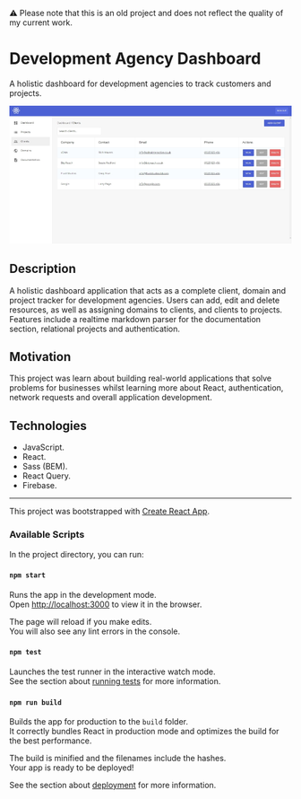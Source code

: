 ⚠️ Please note that this is an old project and does not reflect the quality of my current work.

# Development Agency Dashboard

A holistic dashboard for development agencies to track customers and projects.

![# Tracker](documentation/tracker.jpg)

## Description

A holistic dashboard application that acts as a complete client, domain and project tracker for development agencies. Users can add, edit and delete resources, as well as assigning domains to clients, and clients to projects. Features include a realtime markdown parser for the documentation section, relational projects and authentication.

## Motivation

This project was learn about building real-world applications that solve problems for businesses whilst learning more about React, authentication, network requests and overall application development.

## Technologies

- JavaScript.
- React.
- Sass (BEM).
- React Query.
- Firebase.

---

This project was bootstrapped with [Create React App](https://github.com/facebook/create-react-app).

### Available Scripts

In the project directory, you can run:

#### `npm start`

Runs the app in the development mode.\
Open [http://localhost:3000](http://localhost:3000) to view it in the browser.

The page will reload if you make edits.\
You will also see any lint errors in the console.

#### `npm test`

Launches the test runner in the interactive watch mode.\
See the section about [running tests](https://facebook.github.io/create-react-app/docs/running-tests) for more information.

#### `npm run build`

Builds the app for production to the `build` folder.\
It correctly bundles React in production mode and optimizes the build for the best performance.

The build is minified and the filenames include the hashes.\
Your app is ready to be deployed!

See the section about [deployment](https://facebook.github.io/create-react-app/docs/deployment) for more information.
